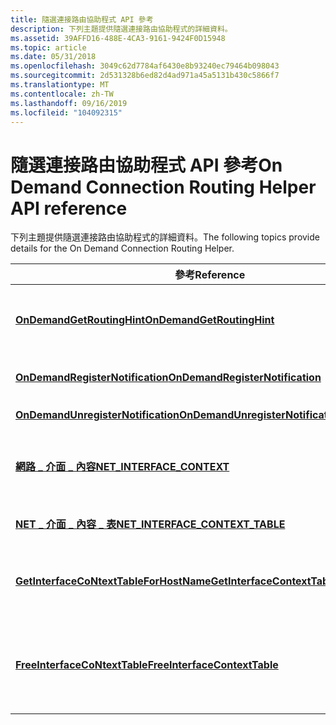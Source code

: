 ```yaml
---
title: 隨選連接路由協助程式 API 參考
description: 下列主題提供隨選連接路由協助程式的詳細資料。
ms.assetid: 39AFFD16-488E-4CA3-9161-9424F0D15948
ms.topic: article
ms.date: 05/31/2018
ms.openlocfilehash: 3049c62d7784af6430e8b93240ec79464b098043
ms.sourcegitcommit: 2d531328b6ed82d4ad971a45a5131b430c5866f7
ms.translationtype: MT
ms.contentlocale: zh-TW
ms.lasthandoff: 09/16/2019
ms.locfileid: "104092315"
---
```

# <a name="on-demand-connection-routing-helper-api-reference"></a><span data-ttu-id="e7a6e-103">隨選連接路由協助程式 API 參考</span><span class="sxs-lookup"><span data-stu-id="e7a6e-103">On Demand Connection Routing Helper API reference</span></span>

<span data-ttu-id="e7a6e-104">下列主題提供隨選連接路由協助程式的詳細資料。</span><span class="sxs-lookup"><span data-stu-id="e7a6e-104">The following topics provide details for the On Demand Connection Routing Helper.</span></span>



| <span data-ttu-id="e7a6e-105">參考</span><span class="sxs-lookup"><span data-stu-id="e7a6e-105">Reference</span></span>                                                                          | <span data-ttu-id="e7a6e-106">Description</span><span class="sxs-lookup"><span data-stu-id="e7a6e-106">Description</span></span>                                                                                                                                                                 |
|------------------------------------------------------------------------------------|-----------------------------------------------------------------------------------------------------------------------------------------------------------------------------|
| [<span data-ttu-id="e7a6e-107">**OnDemandGetRoutingHint**</span><span class="sxs-lookup"><span data-stu-id="e7a6e-107">**OnDemandGetRoutingHint**</span></span>](/windows/desktop/api/OnDemandConnRouteHelper/nf-ondemandconnroutehelper-ondemandgetroutinghint)                           | <span data-ttu-id="e7a6e-108">查閱路由要求快取中的目的地，如果找到相符的，則會傳回對應的介面識別碼。</span><span class="sxs-lookup"><span data-stu-id="e7a6e-108">Look up a destination in the Route Request cache and, if a match is found, returns the corresponding Interface ID.</span></span><br/>                                               |
| [<span data-ttu-id="e7a6e-109">**OnDemandRegisterNotification**</span><span class="sxs-lookup"><span data-stu-id="e7a6e-109">**OnDemandRegisterNotification**</span></span>](/windows/desktop/api/OnDemandConnRouteHelper/nf-ondemandconnroutehelper-ondemandregisternotification)               | <span data-ttu-id="e7a6e-110">註冊，以在修改路由要求快取時收到通知。</span><span class="sxs-lookup"><span data-stu-id="e7a6e-110">Register to be notified when the Route Requests cache is modified.</span></span><br/>                                                                                               |
| [<span data-ttu-id="e7a6e-111">**OnDemandUnregisterNotification**</span><span class="sxs-lookup"><span data-stu-id="e7a6e-111">**OnDemandUnregisterNotification**</span></span>](/windows/desktop/api/OnDemandConnRouteHelper/nf-ondemandconnroutehelper-ondemandunregisternotification)           | <span data-ttu-id="e7a6e-112">取消註冊通知並清除資源。</span><span class="sxs-lookup"><span data-stu-id="e7a6e-112">Unregister for notifications and clean up resources.</span></span><br/>                                                                                                             |
| [<span data-ttu-id="e7a6e-113">**網路 \_ 介面 \_ 內容**</span><span class="sxs-lookup"><span data-stu-id="e7a6e-113">**NET\_INTERFACE\_CONTEXT**</span></span>](/windows/desktop/api/OnDemandConnRouteHelper/ns-ondemandconnroutehelper-net_interface_context)                           | <span data-ttu-id="e7a6e-114">屬於 [**NET \_ interface \_ coNtext \_ TABLE**](/windows/desktop/api/OnDemandConnRouteHelper/ns-ondemandconnroutehelper-net_interface_context_table) 結構一部分的介面內容。</span><span class="sxs-lookup"><span data-stu-id="e7a6e-114">The interface context that is part of the [**NET\_INTERFACE\_CONTEXT\_TABLE**](/windows/desktop/api/OnDemandConnRouteHelper/ns-ondemandconnroutehelper-net_interface_context_table) structure.</span></span><br/>                                       |
| [<span data-ttu-id="e7a6e-115">**NET \_ 介面 \_ 內容 \_ 表**</span><span class="sxs-lookup"><span data-stu-id="e7a6e-115">**NET\_INTERFACE\_CONTEXT\_TABLE**</span></span>](/windows/desktop/api/OnDemandConnRouteHelper/ns-ondemandconnroutehelper-net_interface_context_table)              | <span data-ttu-id="e7a6e-116">[**NET \_ 介面 \_ 內容**](/windows/desktop/api/OnDemandConnRouteHelper/ns-ondemandconnroutehelper-net_interface_context)結構的資料表。</span><span class="sxs-lookup"><span data-stu-id="e7a6e-116">The table of [**NET\_INTERFACE\_CONTEXT**](/windows/desktop/api/OnDemandConnRouteHelper/ns-ondemandconnroutehelper-net_interface_context) structures.</span></span><br/>                                                                                |
| [<span data-ttu-id="e7a6e-117">**GetInterfaceCoNtextTableForHostName**</span><span class="sxs-lookup"><span data-stu-id="e7a6e-117">**GetInterfaceContextTableForHostName**</span></span>](/windows/desktop/api/OnDemandConnRouteHelper/nf-ondemandconnroutehelper-getinterfacecontexttableforhostname) | <span data-ttu-id="e7a6e-118">此函式會針對指定的主機名稱和連接設定檔篩選器，抓取介面內容表。</span><span class="sxs-lookup"><span data-stu-id="e7a6e-118">This function retrieves an interface context table for the given hostname and connection profile filter.</span></span><br/>                                                         |
| [<span data-ttu-id="e7a6e-119">**FreeInterfaceCoNtextTable**</span><span class="sxs-lookup"><span data-stu-id="e7a6e-119">**FreeInterfaceContextTable**</span></span>](/windows/desktop/api/OnDemandConnRouteHelper/nf-ondemandconnroutehelper-freeinterfacecontexttable)                     | <span data-ttu-id="e7a6e-120">此函式會釋出使用 [**GetInterfaceCoNtextTableForHostName**](/windows/desktop/api/OnDemandConnRouteHelper/nf-ondemandconnroutehelper-getinterfacecontexttableforhostname) 函數抓取的介面內容資料表。</span><span class="sxs-lookup"><span data-stu-id="e7a6e-120">This function frees the interface context table retrieved using the [**GetInterfaceContextTableForHostName**](/windows/desktop/api/OnDemandConnRouteHelper/nf-ondemandconnroutehelper-getinterfacecontexttableforhostname) function.</span></span><br/> |



 

 

 





